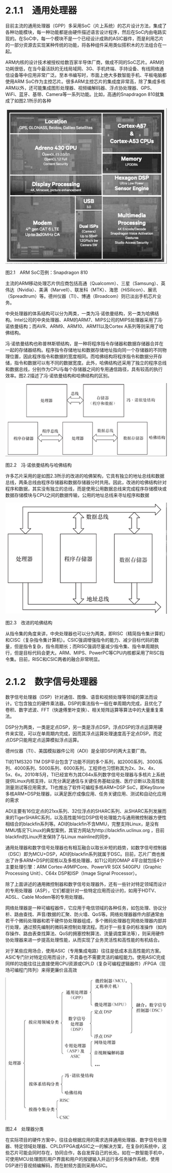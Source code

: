 # 2.1.1　通用处理器

目前主流的通用处理器（GPP）多采用SoC（片上系统）的芯片设计方法，集成了各种功能模块，每一种功能都是由硬件描述语言设计程序，然后在SoC内由电路实现的。在SoC中，每一个模块不是一个已经设计成熟的ASIC器件，而是利用芯片的一部分资源去实现某种传统的功能，将各种组件采用类似搭积木的方法组合在一起。

ARM内核的设计技术被授权给数百家半导体厂商，做成不同的SoC芯片。ARM的功耗很低，在当今最活跃的无线局域网、3G、手机终端、手持设备、有线网络通信设备等中应用非常广泛。至本书编写时，市面上绝大多数智能手机、平板电脑都使用ARM SoC作为主控芯片。很多ARM主控芯片的集成度非常高，除了集成多核ARM以外，还可能集成图形处理器、视频编解码器、浮点协处理器、GPS、WiFi、蓝牙、基带、Camera等一系列功能。比如，高通的Snapdragon 810就集成了如图2.1所示的各种

![image-20250320230850657](./figure/image-20250320230850657.png)

图2.1　ARM SoC范例：Snapdragon 810

主流的ARM移动处理芯片供应商包括高通（Qualcomm）、三星（Samsung）、英伟达（Nvidia）、美满（Marvell）、联发科（MTK）、海思（HiSilicon）、展讯（Spreadtrum）等。德州仪器（TI）、博通（Broadcom）则已淡出手机芯片业务。

中央处理器的体系结构可以分为两类，一类为冯·诺依曼结构，另一类为哈佛结构。Intel公司的中央处理器、ARM的ARM7、MIPS公司的MIPS处理器采用了冯·诺依曼结构；而AVR、ARM9、ARM10、ARM11以及Cortex A系列等则采用了哈佛结构。

冯·诺依曼结构也称普林斯顿结构，是一种将程序指令存储器和数据存储器合并在一起的存储器结构。程序指令存储地址和数据存储地址指向同一个存储器的不同物理位置，因此程序指令和数据的宽度相同。而哈佛结构将程序指令和数据分开存储，指令和数据可以有不同的数据宽度。此外，哈佛结构还采用了独立的程序总线和数据总线，分别作为CPU与每个存储器之间的专用通信路径，具有较高的执行效率。图2.2描述了冯·诺依曼结构和哈佛结构的区别。

![1742483372115](./figure/1742483372115.png)

图2.2　冯·诺依曼结构与哈佛结构

许多芯片采用的是如图2.3所示的改进的哈佛架构，它具有独立的地址总线和数据总线，两条总线由程序存储器和数据存储器分时共用。因此，改进的哈佛结构针对程序和数据，其实没有独立的总线，而是使用公用数据总线来完成程序存储模块或数据存储模块与CPU之间的数据传输，公用的地址总线来寻址程序和数据

![1742483397283](./figure/1742483397283.png)

图2.3　改进的哈佛结构

从指令集的角度来讲，中央处理器也可以分为两类，即RISC（精简指令集计算机）和CISC（复杂指令集计算机）。CSIC强调增强指令的能力、减少目标代码的数量，但是指令复杂，指令周期长；而RISC强调尽量减少指令集、指令单周期执行，但是目标代码会更大。ARM、MIPS、PowerPC等CPU内核都采用了RISC指令集。目前，RISC和CSIC两者的融合非常明显。

# 2.1.2　数字信号处理器

数字信号处理器（DSP）针对通信、图像、语音和视频处理等领域的算法而设计。它包含独立的硬件乘法器。DSP的乘法指令一般在单周期内完成，且优化了卷积、数字滤波、FFT（快速傅里叶变换）、相关矩阵运算等算法中的大量重复乘法。

DSP分为两类，一类是定点DSP，另一类是浮点DSP。浮点DSP的浮点运算用硬件来实现，可以在单周期内完成，因而其浮点运算处理速度高于定点DSP。而定点DSP只能用定点运算模拟浮点运算。

德州仪器（TI）、美国模拟器件公司（ADI）是全球DSP的两大主要厂商。

TI的TMS320 TM DSP平台包含了功能不同的多个系列，如2000系列、3000系列、4000系列、5000系列、6000系列，工程师也习惯称其为2x、3x、4x、5x、6x。2010年5月，TI已经宣布为其C64x系列数字信号处理器与多核片上系统提供Linux内核支持，以充分满足通信与关键任务基础设施、医疗诊断以及高性能测量测试等应用需求。TI也推出了软件可编程多核ARM+DSP SoC，即KeyStone多核ARM+DSP处理器，以满足医疗成像应用、任务关键应用、测试和自动化应用的需求

ADI主要有16位定点的21xx系列、32位浮点的SHARC系列、从SHARC系列发展而来的TigerSHARC系列，以及高性能16位DSP信号处理能力与通用微控制器方便性相结合的blackfin系列等。ADI的blackfin不含MMU，完整支持Linux，是没有MMU情况下Linux的典型案例，其官方网站为http://blackfin.uclinux.org ，目前blackfin的Linux开发保持了与Linux mainline的同步。

通用处理器和数字信号处理器也有相互融合以取长补短的趋势，如数字信号控制器（DSC）即为MCU+DSP，ADI的blackfin系列就属于DSC。目前，芯片厂商也推出了许多ARM+DSP的双核以及多核处理器，如TI公司的OMAP 4平台就包括4个主要处理引擎：ARM Cortex-A9MPCore、PowerVR SGX 540GPU（Graphic Processing Unit）、C64x DSP和ISP（Image Signal Processor）。

除了上面讲述的通用微控制器和数字信号处理器外，还有一些针对特定领域而设计的专用处理器（ASP），它们都是针对一些特定应用而设计的，如用于HDTV、ADSL、Cable Modem等的专用处理器。

网络处理器是一种可编程器件，它应用于电信领域的各种任务，如包处理、协议分析、路由查找、声音/数据的汇聚、防火墙、QoS等。网络处理器器件内部通常由若干个微码处理器和若干硬件协处理器组成，多个微码处理器在网络处理器内部并行处理，通过预先编制的微码来控制处理流程。而对于一些复杂的标准操作（如内存操作、路由表查找算法、QoS的拥塞控制算法、流量调度算法等），则采用硬件协处理器来进一步提高处理性能，从而实现了业务灵活性和高性能的有机结合。

对于某些应用场合，使用ASIC（专用集成电路）往往是低成本且高性能的方案。ASIC专门针对特定应用而设计，不具备也不需要灵活的编程能力。使用ASIC完成同样的功能往往比直接使用CPU资源或CPLD（复杂可编程逻辑器件）/FPGA（现场可编程门阵列）来得更廉价且高效

![image-20250323160936379](./figure/image-20250323160936379.png)

图2.4　处理器分类

在实际项目的硬件方案中，往往会根据应用的需求选择通用处理器、数字信号处理器、特定领域处理器、CPLD/FPGA或ASIC之一的解决方案，在复杂的系统中，这些芯片可能会同时存在，协同合作，各自发挥自己的长处。如在一款智能手机中，可使用MCU处理图形用户界面和用户的按键输入并运行多任务操作系统，使用DSP进行音视频编解码，而在射频方面则采用ASIC。